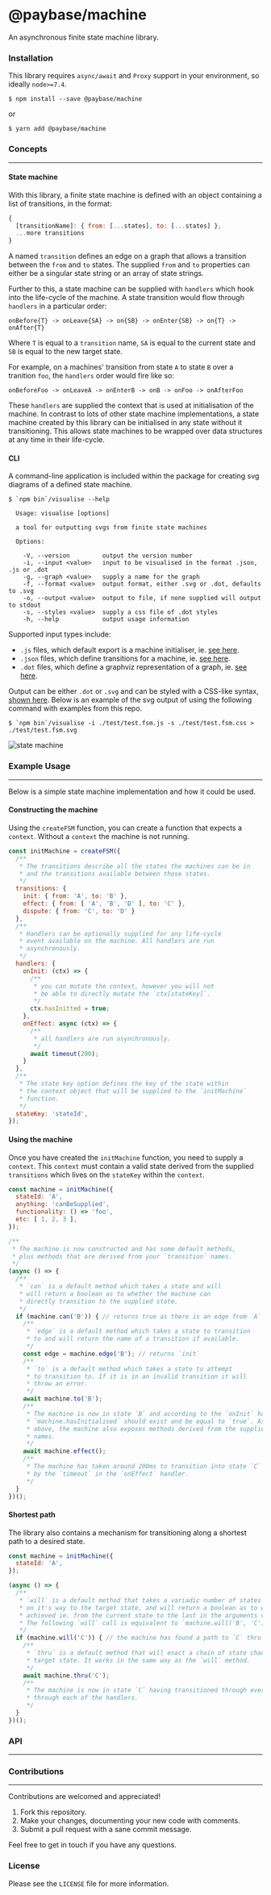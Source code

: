 # @paybase/machine

An asynchronous finite state machine library.

### Installation

This library requires `async/await` and `Proxy` support in your environment, so ideally `node>=7.4`.

```
$ npm install --save @paybase/machine
```

or

```
$ yarn add @paybase/machine
```
### Concepts
---

#### State machine

With this library, a finite state machine is defined with an object containing a list of transitions, in the format:

```javascript
{
  [transitionName]: { from: [...states], to: [...states] },
  ...more transitions
}
```

A named `transition` defines an edge on a graph that allows a transition between the `from` and `to` states. The supplied `from` and `to` properties can either be a singular state string or an array of state strings.

Further to this, a state machine can be supplied with `handlers` which hook into the life-cycle of the machine. A state transition would flow through `handlers` in a particular order:

```
onBefore{T} -> onLeave{SA} -> on{SB} -> onEnter{SB} -> on{T} -> onAfter{T} 
```

Where `T` is equal to a `transition` name, `SA` is equal to the current state and `SB` is equal to the new target state.

For example, on a machines' transition from state `A` to state `B` over a tranition `foo`, the `handlers` order would fire like so:

```
onBeforeFoo -> onLeaveA -> onEnterB -> onB -> onFoo -> onAfterFoo
```

These `handlers` are supplied the context that is used at initialisation of the machine. In contrast to lots of other state machine implementations, a state machine created by this library can be initialised in any state without it transitioning. This allows state machines to be wrapped over data structures at any time in their life-cycle.

#### CLI

A command-line application is included within the package for creating svg diagrams of a defined state machine.

```
$ `npm bin`/visualise --help

  Usage: visualise [options]

  a tool for outputting svgs from finite state machines

  Options:

    -V, --version         output the version number
    -i, --input <value>   input to be visualised in the format .json, .js or .dot
    -g, --graph <value>   supply a name for the graph
    -f, --format <value>  output format, either .svg or .dot, defaults to .svg
    -o, --output <value>  output to file, if none supplied will output to stdout
    -s, --styles <value>  supply a css file of .dot styles
    -h, --help            output usage information
```

Supported input types include:

- `.js` files, which default export is a machine initialiser, ie. [see here](/test/test.fsm.js).
- `.json` files, which define transitions for a machine, ie. [see here](/test/test.fsm.json).
- `.dot` files, which define a graphviz representation of a graph, ie. [see here](/test/test.fsm.dot).

Output can be either `.dot` or `.svg` and can be styled with a CSS-like syntax, [shown here](/test/test.fsm.css). Below is an example of the svg output of using the following command with examples from this repo.

```
$ `npm bin`/visualise -i ./test/test.fsm.js -s ./test/test.fsm.css > ./test/test.fsm.svg
```

![state machine](/test/test.fsm.svg)

### Example Usage
---

Below is a simple state machine implementation and how it could be used.

#### Constructing the machine

Using the `createFSM` function, you can create a function that expects a `context`. Without a `context` the machine is not running.

```javascript
const initMachine = createFSM({
  /**
   * The transitions describe all the states the machines can be in
   * and the transitions available between those states.
   */
  transitions: {
    init: { from: 'A', to: 'B' },
    effect: { from: [ 'A', 'B', 'D' ], to: 'C' },
    dispute: { from: 'C', to: 'D' }
  },
  /**
   * Handlers can be optionally supplied for any life-cycle
   * event available on the machine. All handlers are run
   * asynchronously.
   */
  handlers: {
    onInit: (ctx) => {
      /**
       * you can mutate the context, however you will not
       * be able to directly mutate the `ctx[stateKey]`.
       */
      ctx.hasInitted = true;
    },
    onEffect: async (ctx) => {
      /**
       * all handlers are run asynchronously.
       */
      await timeout(200);
    }
  },
  /**
   * The state key option defines the key of the state within
   * the context object that will be supplied to the `initMachine`
   * function.
   */
  stateKey: 'stateId',
});
```

#### Using the machine

Once you have created the `initMachine` function, you need to supply a `context`. This `context` must contain a valid state derived from the supplied `transitions` which lives on the `stateKey` within the `context`.

```javascript
const machine = initMachine({
  stateId: 'A',
  anything: 'canBeSupplied',
  functionality: () => 'foo',
  etc: [ 1, 2, 3 ],
});

/**
 * The machine is now constructed and has some default methods,
 * plus methods that are derived from your `transition` names.
 */
(async () => {
  /**
   * `can` is a default method which takes a state and will
   * will return a boolean as to whether the machine can
   * directly transition to the supplied state.
   */
  if (machine.can('B')) { // returns true as there is an edge from `A` to `B`
    /**
     * `edge` is a default method which takes a state to transition
     * to and will return the name of a transition if available.
     */
    const edge = machine.edge('B'); // returns `init`
    /**
     * `to` is a default method which takes a state to attempt
     * to transition to. If it is in an invalid transition it will
     * throw an error.
     */
    await machine.to('B');
    /**
     * The machine is now in state `B` and according to the `onInit` handler
     * `machine.hasInitialised` should exist and be equal to `true`. As described
     * above, the machine also exposes methods derived from the supplied `transition`
     * names.
     */
    await machine.effect();
    /**
     * The machine has taken around 200ms to transition into state `C` as defined
     * by the `timeout` in the `onEffect` handler.
     */
  }
})();
```

#### Shortest path

The library also contains a mechanism for transitioning along a shortest path to a desired state.

```javascript
const machine = initMachine({
  stateId: 'A',
});

(async () => {
  /**
   * `will` is a default method that takes a variadic number of states to pass thru
   * on it's way to the target state, and will return a boolean as to whether the transition can be
   * achieved ie. from the current state to the last in the arguments via the rest of the arguments.
   * The following `will` call is equivalent to `machine.will('B', 'C')`.
   */ 
  if (machine.will('C')) { // the machine has found a path to `C` thru `B` from `A`
    /**
     * `thru` is a default method that will enact a chain of state changes to reach the supplied
     * target state. It works in the same way as the `will` method.
     */
    await machine.thru('C');
    /**
     * The machine is now in state `C` having transitioned through every state on the way and passing
     * through each of the handlers.
     */
  }
})();
```

### API
---

### Contributions
---

Contributions are welcomed and appreciated!

1. Fork this repository.
1. Make your changes, documenting your new code with comments.
1. Submit a pull request with a sane commit message.

Feel free to get in touch if you have any questions.

### License

Please see the `LICENSE` file for more information.
